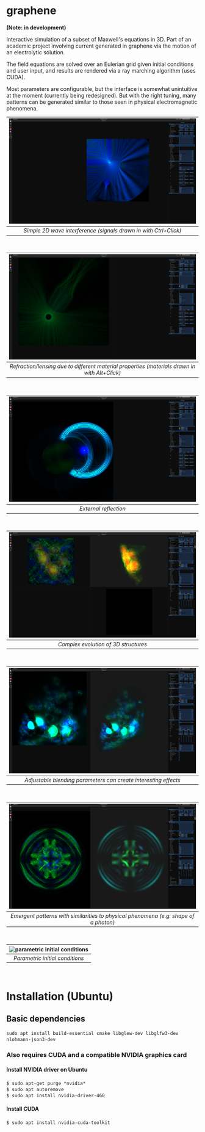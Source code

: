 # graphene

**(Note: in development)**

Interactive simulation of a subset of Maxwell's equations in 3D. Part of an academic project involving current generated in graphene via the motion of an electrolytic solution.

The field equations are solved over an Eulerian grid given initial conditions and user input, and results are rendered via a ray marching algorithm (uses CUDA).

Most parameters are configurable, but the interface is somewhat unintuitive at the moment (currently being redesigned). But with the right tuning, many patterns can be generated similar to those seen in physical electromagnetic phenomena.

| ![simple 2D wave interference](https://raw.githubusercontent.com/skothr/graphene/main/images/maxwells-equations-materials7.png) | 
|:--:| 
| *Simple 2D wave interference (signals drawn in with Ctrl+Click)* |

&nbsp;
&nbsp;

| ![refraction due to different material properties](https://raw.githubusercontent.com/skothr/graphene/main/images/maxwells-equations-materials-lens.png) | 
|:--:| 
| *Refraction/lensing due to different material properties (materials drawn in with Alt+Click)* |

&nbsp;
&nbsp;

| ![external reflection](https://raw.githubusercontent.com/skothr/graphene/main/images/maxwells-equations-materials4.png) | 
|:--:| 
| *External reflection* |

&nbsp;
&nbsp;

| ![complex evolution of 3D structures](https://raw.githubusercontent.com/skothr/graphene/main/images/composite-render4.png) | 
|:--:| 
| *Complex evolution of 3D structures* |

&nbsp;
&nbsp;

| ![adjustable blending parameters for ray marching](https://raw.githubusercontent.com/skothr/graphene/main/images/composite-render6.png) | 
|:--:|
| *Adjustable blending parameters can create interesting effects* |

&nbsp;
&nbsp;

| ![emergent patterns similar to physical phenomena](https://raw.githubusercontent.com/skothr/graphene/main/images/vector-field-photon4.png) | 
|:--:|
| *Emergent patterns with similarities to physical phenomena (e.g. shape of a photon)* |

&nbsp;
&nbsp;

| ![parametric initial conditions](https://raw.githubusercontent.com/skothr/graphene/main/images/maxwells-equations-test1.png) | 
|:--:|
| *Parametric initial conditions* |

&nbsp;
&nbsp;


# Installation (Ubuntu)
## Basic dependencies
    sudo apt install build-essential cmake libglew-dev libglfw3-dev nlohmann-json3-dev

### Also requires CUDA and a compatible NVIDIA graphics card
#### Install NVIDIA driver on Ubuntu
    $ sudo apt-get purge *nvidia*
    $ sudo apt autoremove
    $ sudo apt install nvidia-driver-460
  #### Install CUDA
    $ sudo apt install nvidia-cuda-toolkit
